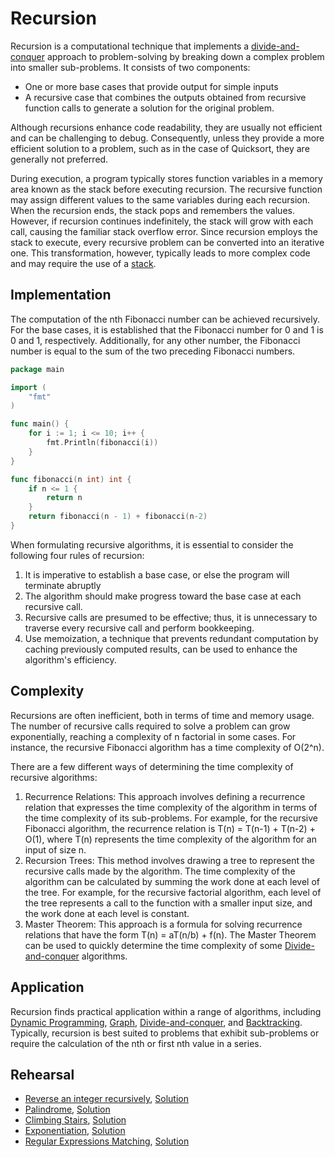 # Recursion

Recursion is a computational technique that implements a [divide-and-conquer](../dnc) approach to problem-solving by breaking down a complex problem into smaller sub-problems. It consists of two components:

* One or more base cases that provide output for simple inputs
* A recursive case that combines the outputs obtained from recursive function calls to generate a solution for the original problem.

Although recursions enhance code readability, they are usually not efficient and can be challenging to debug. Consequently, unless they provide a more efficient solution to a problem, such as in the case of Quicksort, they are generally not preferred.

During execution, a program typically stores function variables in a memory area known as the stack before executing recursion. The recursive function may assign different values to the same variables during each recursion. When the recursion ends, the stack pops and remembers the values. However, if recursion continues indefinitely, the stack will grow with each call, causing the familiar stack overflow error. Since recursion employs the stack to execute, every recursive problem can be converted into an iterative one. This transformation, however, typically leads to more complex code and may require the use of a [stack](../stack).

## Implementation

The computation of the nth Fibonacci number can be achieved recursively. For the base cases, it is established that the Fibonacci number for 0 and 1 is 0 and 1, respectively. Additionally, for any other number, the Fibonacci number is equal to the sum of the two preceding Fibonacci numbers.

```Go
package main

import (
	"fmt"
)

func main() {
	for i := 1; i <= 10; i++ {
		fmt.Println(fibonacci(i))
	}
}

func fibonacci(n int) int {
	if n <= 1 {
		return n
	}
	return fibonacci(n - 1) + fibonacci(n-2)
}
```

When formulating recursive algorithms, it is essential to consider the following four rules of recursion:

1. It is imperative to establish a base case, or else the program will terminate abruptly
2. The algorithm should make progress toward the base case at each recursive call.
3. Recursive calls are presumed to be effective; thus, it is unnecessary to traverse every recursive call and perform bookkeeping.
4. Use memoization, a technique that prevents redundant computation by caching previously computed results, can be used to enhance the algorithm's efficiency.

## Complexity

Recursions are often inefficient, both in terms of time and memory usage. The number of recursive calls required to solve a problem can grow exponentially, reaching a complexity of n factorial in some cases. For instance, the recursive Fibonacci algorithm has a time complexity of O(2^n).

There are a few different ways of determining the time complexity of recursive algorithms:

1. Recurrence Relations: This approach involves defining a recurrence relation that expresses the time complexity of the algorithm in terms of the time complexity of its sub-problems. For example, for the recursive Fibonacci algorithm, the recurrence relation is T(n) = T(n-1) + T(n-2) + O(1), where T(n) represents the time complexity of the algorithm for an input of size n.
2. Recursion Trees: This method involves drawing a tree to represent the recursive calls made by the algorithm. The time complexity of the algorithm can be calculated by summing the work done at each level of the tree. For example, for the recursive factorial algorithm, each level of the tree represents a call to the function with a smaller input size, and the work done at each level is constant.
3. Master Theorem: This approach is a formula for solving recurrence relations that have the form T(n) = aT(n/b) + f(n). The Master Theorem can be used to quickly determine the time complexity of some [Divide-and-conquer](../dnd) algorithms.

## Application

Recursion finds practical application within a range of algorithms, including [Dynamic Programming](../dp), [Graph](../graph), [Divide-and-conquer](../dnd), and [Backtracking](../backtracking). Typically, recursion is best suited to problems that exhibit sub-problems or require the calculation of the nth or first nth value in a series.

## Rehearsal

* [Reverse an integer recursively](reverse_number_test.go), [Solution](reverse_number.go)
* [Palindrome](is_palindrome_test.go), [Solution](is_palindrome.go)
* [Climbing Stairs](climbing_stairs_test.go), [Solution](climbing_stairs.go)
* [Exponentiation](exponentiation_test.go), [Solution](exponentiation.go)
* [Regular Expressions Matching](regular_expressions_test.go), [Solution](regular_expressions.go)

